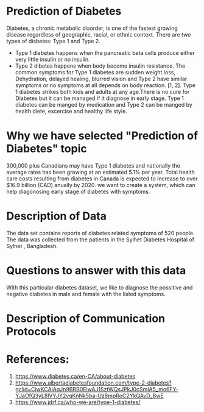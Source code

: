 # Prediction of Diabetes
Diabetes, a chronic metabolic disorder, is one of the fastest growing disease regardless of geographic, racial, or ethnic context. There are two types of disbetes: Type 1 and Type 2. 
- Type 1 diabetes happens when the pancreatic beta cells produce either very little insulin or no insulin.
- Type 2 dibetes happens when body become insulin resistance. 
The common symptoms for Type 1 diabetes are sudden weight loss, Dehydration, delayed healing, blurred vision and Type 2 have similar symptoms or no symptoms at all depends on body reaction. [1, 2]. Type 1 diabetes strikes both kids and adults at any age.There is no cure for Diabetes but it can be managed if it diagnose in early stage. Type 1 diabetes can be manged by medication and Type 2 can be manged by health diete, excercise and healthy life style. 
# Why we have selected "Prediction of Diabetes" topic
300,000 plus Canadians may have Type 1 diabetes and nationally the average rates has been growing at an estimated 5.1% per year. Total health care costs resulting from diabetes in Canada is expected to increase to over $16.9 billion (CAD) anually by 2020. we want to create a system, which can help diagonosing early stage of diabetes with symptoms.
# Description of Data
The data set contains reports of diabetes related symptoms of 520 people. The data was collected from the patients in the Sylhet Diabetes Hospital of Sylhet , Bangladesh.

# Questions to answer with this data
With this particular diabetes dataset, we like to diagnose the possitive and negative diabetes in male and female with the listed symptoms.
# Description of Communication Protocols



# References:
1. https://www.diabetes.ca/en-CA/about-diabetes
2. https://www.albertadiabetesfoundation.com/type-2-diabetes?gclid=CjwKCAiAqJn9BRB0EiwAJ1SztWQsJPkJ0cSmIA5_mo6FY-YJaOfQ3yL8lVYJY2vqKnNk5ba-Uz8mpRoC2YkQAvD_BwE
3. https://www.jdrf.ca/who-we-are/type-1-diabetes/
